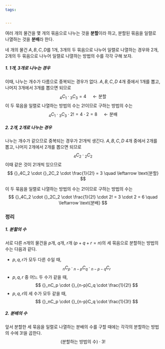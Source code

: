 ```yaml
---
tags:


---
```

여러 개의 물건을 몇 개의 묶음으로 나누는 것을 **분할**이라 하고, 분할된 묶음을 일렬로 나열하는 것을 **분배**라 한다.

네 개의 물건 $A, B, C, D$를 1개, 3개의 두 묶음으로 나누어 일렬로 나열하는 경우와 2개, 2개의 두 묶음으로 나누어 일렬로 나열하는 방법의 수를 각각 구해 보자.

##### 1.  1개, 3개로 나누는 경우
이때, 나누는 개수가 다름으로 중복되는 경우가 없다. $A, B, C, D$ 4개 중에서 1개를 뽑고, 나머지 3개에서 3개를 뽑으면 되므로
$$
{}_4C_1 \cdot {}_3C_3 = 4 \quad \leftarrow \text{분할}
$$
이 두 묶음을 일렬로 나열하는 방법의 수는 $2!$이므로 구하는 방법의 수는
$$
{}_4C_1 \cdot {}_3C_3 \cdot 2! = 4 \cdot 2 = 8 \quad \leftarrow \text{분배}
$$

##### 2. 2개, 2개로 나누는 경우
나누는 개수가 같으므로 중복되는 경우가 $2!$개씩 생긴다. $A, B, C, D$ 4개 중에서 $2$개를 뽑고, 나머지 $2$개에서 $2$개를 뽑으면 되므로
$$
{}_4C_2 \cdot {}_2C_2
$$
이때 같은 것이 $2!$개씩 있으므로
$$
{}_4C_2 \cdot {}_2C_2 \cdot \frac{1}{2!} = 3 \quad \leftarrow \text{분할}
$$

이 두 묶음을 일렬로 나열하는 방법의 수는 $2!$이므로 구하는 방법의 수는
$$
{}_4C_2 \cdot {}_2C_2 \cdot \frac{1}{2!} \cdot 2! = 3 \cdot 2 = 6 \quad \leftarrow \text{분배}
$$

### 정리

##### 1. 분할의 수
서로 다른 $n$개의 물건을 $p$개, $q$개, $r$개 $(p+q+r=n)$의 세 묶음으로 분할하는 방법의 수는 다음과 같다.
- $p, q, r$가 모두 다른 수일 때,
$$
{}_nC_p \cdot {}_{n-p}C_q \cdot {}_{n-p-q}C_r
$$
- $p, q, r$ 중 어느 두 수가 같을 때,
$$
{}_nC_p \cdot {}_{n-p}C_q \cdot \frac{1}{2!}
$$
- $p, q, r$의 세 수가 모두 같을 때,
$$
{}_nC_p \cdot {}_{n-p}C_q \cdot \frac{1}{3!}
$$

##### 2. 분배의 수
앞서 분할한 세 묶음을 일렬로 나열하는 분배의 수를 구할 때에는 각각의 분할하는 방법의 수에 $3!$을 곱한다.
$$
(\text{분할하는 방법의 수}) \cdot 3!
$$